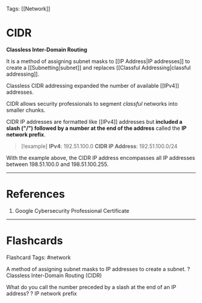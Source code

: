 Tags: [[Network]]
# CIDR

**Classless Inter-Domain Routing**

It is a method of assigning subnet masks to [[IP Address|IP addresses]] to create a [[Subnetting|subnet]] and replaces [[Classful Addressing|classful addressing]].

Classless CIDR addressing expanded the number of available [[IPv4]] addresses.

CIDR allows security professionals to segment *classful* networks into smaller chunks.

CIDR IP addresses are formatted like [[IPv4]] addresses but **included a slash ("/") followed by a number at the end of the address** called the **IP network prefix**. 

> [!example] 
> **IPv4**: 192.51.100.0
> **CIDR IP Address**: 192.51.100.0/24

With the example above, the CIDR IP address encompasses all IP addresses between 198.51.100.0 and 198.51.100.255.

---
# References

1. Google Cybersecurity Professional Certificate

---
# Flashcards

Flashcard Tags: #network 

A method of assigning subnet masks to IP addresses to create a subnet.
?
Classless Inter-Domain Routing (CIDR)
<!--SR:!2024-05-05,1,230-->

What do you call the number preceded by a slash at the end of an IP address?
?
IP network prefix
<!--SR:!2024-05-05,1,230-->